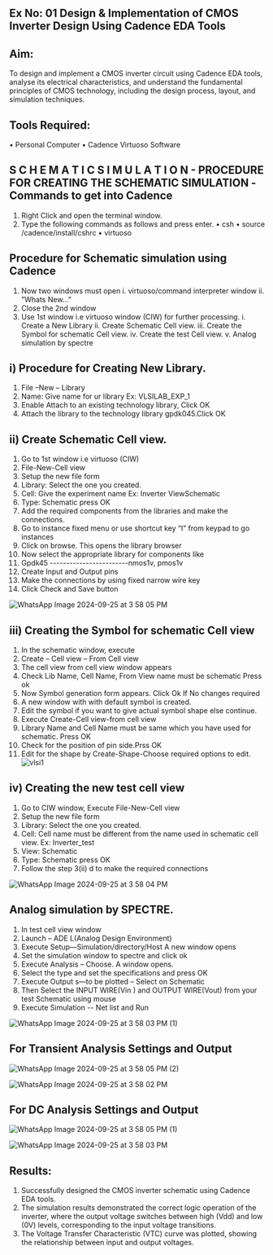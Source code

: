 ## Ex No: 01     Design & Implementation of CMOS Inverter Design Using Cadence EDA Tools   

## Aim:
To design and implement a CMOS inverter circuit using Cadence EDA tools, analyse its electrical characteristics, and understand the fundamental principles of CMOS technology, including the design process, layout, and simulation techniques.

## Tools Required:
•	Personal Computer
•	Cadence Virtuoso Software

## S C H E M A T I C S I M U L A T I O N - PROCEDURE FOR CREATING THE SCHEMATIC SIMULATION -Commands to get into Cadence

1.	Right Click and open the terminal window.
2.	Type the following commands as follows and press enter.
	•	csh
        •	source /cadence/install/cshrc
        •	virtuoso

## Procedure for Schematic simulation using Cadence

1.	Now two windows must open
i.      virtuoso/command interpreter window
ii.    ”Whats New…”
3.	Close the 2nd window
4.	Use 1st window i.e virtuoso window (CIW) for further processing.
      i.	Create a New Library
     ii.	Create Schematic Cell view.
    iii.	Create the Symbol for schematic Cell view.
     iv.	Create the test Cell view.
      v.	Analog simulation by spectre


## i)	Procedure for Creating New Library.
1.	File –New – Library
2.	 Name: Give name for ur library Ex: VLSILAB_EXP_1
3.	 Enable Attach to an existing technology library, Click OK
4.	 Attach the library to the technology library gpdk045.Click OK

## ii)	Create Schematic Cell view.
1.	Go to 1st window i.e virtuoso (CIW)
2.	File-New-Cell view
3.	Setup the new file form
4.	Library: Select the one you created.
5.	Cell: Give the experiment name Ex: Inverter ViewSchematic
6.	Type: Schematic press OK
7.	Add the required components from the libraries and make the connections.
8.	Go to instance fixed menu or use shortcut key “I” from keypad to go instances
9.	Click on browse. This opens the library browser
10.	Now select the appropriate library for components like
11.	Gpdk45 ------------------------nmos1v, pmos1v
12.	Create Input and Output pins
13.	Make the connections by using fixed narrow wire key
14.	Click Check and Save button

    
![WhatsApp Image 2024-09-25 at 3 58 05 PM](https://github.com/user-attachments/assets/dec6dc8d-aeac-4a17-b4ad-04ffbf3fdbff)




 
## iii)	Creating the Symbol for schematic Cell view

1.	In the schematic window, execute
2.	Create – Cell view – From Cell view
3.	The cell view from cell view window appears
4.	Check Lib Name, Cell Name, From View name must be schematic Press ok
5.	Now Symbol generation form appears. Click Ok If No changes required
6.	A new window with with default symbol is created.
7.	Edit the symbol if you want to give actual symbol shape else continue.
8.	Execute Create-Cell view-from cell view
9.	Library Name and Cell Name must be same which you have used for schematic. Press OK
10.	Check for the position of pin side.Prss OK
11.	Edit for the shape by Create-Shape-Choose required options to edit.
![vlsi1](https://github.com/user-attachments/assets/4974f93d-5eff-4d80-b9a5-4b0660b85314)






## iv)	Creating the new test cell view

1.	Go to CIW window, Execute File-New-Cell view
2.	Setup the new file form
3.	Library: Select the one you created.
4.	Cell: Cell name must be different from the name used in schematic cell view. Ex: Inverter_test
5.	View: Schematic
6.	Type: Schematic press OK
7.	Follow the step 3(ii) d to make the required connections

 ![WhatsApp Image 2024-09-25 at 3 58 04 PM](https://github.com/user-attachments/assets/9bfd6032-493d-404d-85c9-efb704d4f105)
  




 
## Analog simulation by SPECTRE.
1.	In test cell view window
2.	Launch – ADE L(Analog Design Environment)
3.	Execute Setup—Simulation/directory/Host A new window opens
4.	Set the simulation window to spectre and click ok
5.	Execute Analysis – Choose. A window opens.
6.	Select the type and set the specifications and press OK
7.	Execute Output s—to be plotted – Select on Schematic
8.	Then Select the INPUT WIRE(Vin ) and OUTPUT WIRE(Vout) from your test Schematic using mouse
9.	Execute Simulation -- Net list and Run

    
![WhatsApp Image 2024-09-25 at 3 58 03 PM (1)](https://github.com/user-attachments/assets/c0cf0aca-7be4-4684-9c8b-7ace313dcd08)



## For Transient Analysis Settings and Output
 
 ![WhatsApp Image 2024-09-25 at 3 58 05 PM (2)](https://github.com/user-attachments/assets/263662ee-6e6c-4cc0-87e0-8fb57b6ab169)



![WhatsApp Image 2024-09-25 at 3 58 02 PM](https://github.com/user-attachments/assets/434e0897-7583-4eda-b3ca-07953b0273e0)



## For DC Analysis Settings and Output


![WhatsApp Image 2024-09-25 at 3 58 05 PM (1)](https://github.com/user-attachments/assets/c1a0c7e4-4540-40b1-8d3d-9d1e8d410d8b)



![WhatsApp Image 2024-09-25 at 3 58 03 PM](https://github.com/user-attachments/assets/f8b395f3-6f6f-4ce6-a87e-784c53f5447e)



 




 

## Results:
1.	Successfully designed the CMOS inverter schematic using Cadence EDA tools.
2.	The simulation results demonstrated the correct logic operation of the inverter, where the output voltage switches between high (Vdd) and low (0V) levels, corresponding to the input voltage transitions.
3.	The Voltage Transfer Characteristic (VTC) curve was plotted, showing the relationship between input and output voltages.











